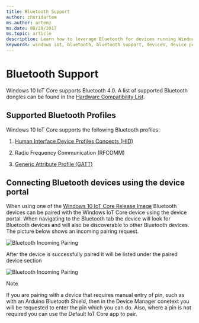 ```yaml
---
title: Bluetooth Support
author: zhuridartem
ms.author: artemz
ms.date: 08/28/2017
ms.topic: article
description: Learn how to leverage Bluetooth for devices running Windows 10 IoT Core.
keywords: windows iot, bluetooth, bluetooth support, devices, device portal
---
```


# Bluetooth Support
Windows 10 IoT Core supports Bluetooth 4.0. A list of supported Bluetooth dongles can be found in the [Hardware Compatibility List](../learn-about-hardware/HardwareCompatList.md).

## Supported Bluetooth Profiles
Windows 10 IoT Core supports the following Bluetooth profiles:

1.  [Human Interface Device Profiles Concepts (HID)](https://docs.microsoft.com/en-us/windows-hardware/drivers/hid/introduction-to-hid-concepts)

2.  Radio Frequency Communication (RFCOMM)

3. [Generic Attribute Profile (GATT)](https://www.bluetooth.com/specifications/gatt/generic-attributes-overview)

## Connecting Bluetooth devices using the device portal
When using one of the [Windows 10 IoT Core Release Image](https://developer.microsoft.com/en-us/windows/iot/downloads) Bluetooth devices can be paired with the Windows IoT Core device using the device portal. When navigating to the Bluetooth tab the device will look for Bluetooth devices and will also be discoverable to other Bluetooth devices. The picture below shows an incoming pairing request. 

![Bluetooth Incoming Pairing](../media/Bluetooth/Portal_BT_2.png)

After the device is successfully paired it will be listed under the paired device section 

![Bluetooth Incoming Pairing](../media/Bluetooth/Portal_BT_3.png)
> [!NOTE]
> If you are pairing with a device that requires manual entry of pin, such as with an Arduino Bluetooth Shield, then in the Device Manager conetext you will be requested to enter the pin which you can do. Also, where a pin is not required you can use the Default IoT Core app to pair.
